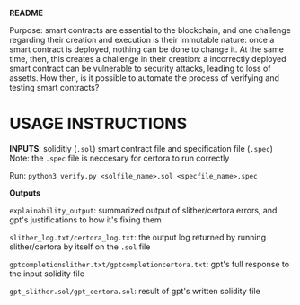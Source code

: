 **README**

Purpose: smart contracts are essential to the blockchain, and one challenge regarding their creation 
and execution is their immutable nature: once a smart contract is deployed, nothing can be done to change it. 
At the same time, then, this creates a challenge in their creation: a incorrectly deployed smart 
contract can be vulnerable to security attacks, leading to loss of assetts. How then, is it possible to 
automate the process of verifying and testing smart contracts? 

# USAGE INSTRUCTIONS

**INPUTS**: soliditiy (`.sol`) smart contract file and specification file (`.spec`)
  Note: the `.spec` file is neccesary for certora to run correctly

Run: `python3 verify.py <solfile_name>.sol <specfile_name>.spec`

**Outputs**

`explainability_output`: summarized output of slither/certora errors, and gpt's justifications
to how it's fixing them

`slither_log.txt/certora_log.txt`: the output log returned by running slither/certora by itself on the `.sol` file

`gptcompletionslither.txt/gptcompletioncertora.txt`: gpt's full response to the input solidity file

`gpt_slither.sol/gpt_certora.sol`: result of gpt's written solidity file
